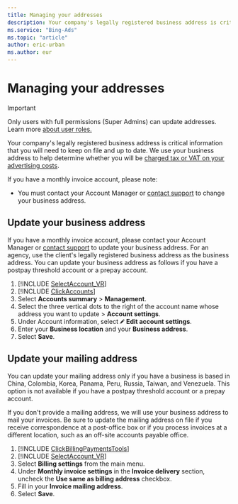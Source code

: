 ```yaml
---
title: Managing your addresses
description: Your company's legally registered business address is critical information that you will need to keep on file and up to date. You will also need to provide your mailing address if it is different from your business address.
ms.service: "Bing-Ads"
ms.topic: "article"
author: eric-urban
ms.author: eur
---
```


# Managing your addresses

> [!IMPORTANT]
> Only users with full permissions (Super Admins) can update addresses. Learn more [about user roles.](./hlp_BA_CONC_SSUserRoles.md)

Your company's legally registered business address is critical information that you will need to keep on file and up to date. We use your business address to help determine whether you will be [charged tax or VAT on your advertising costs](./hlp_BA_CONC_EuropaFAQ.md).

If you have a monthly invoice account, please note:

- You must contact your Account Manager or [contact support](https://go.microsoft.com/fwlink?LinkId=398371) to change your business address.

## Update your business address

If you have a monthly invoice account, please contact your Account Manager or [contact support](https://go.microsoft.com/fwlink?LinkId=398371) to update your business address. For an agency, use the client's legally registered business address as the business address. You can update your business address as follows if you have a postpay threshold account or a prepay account.

1. [!INCLUDE [SelectAccount_VR](./includes/SelectAccount_VR.md)]
1. [!INCLUDE [ClickAccounts](./includes/ClickAccounts.md)]
1. Select **Accounts summary** > **Management**.
1. Select the three vertical dots to the right of the account name whose address you want to update > **Account settings**.
1. Under Account information, select ![pencil icon](../images/BA_icon_edit.png) **Edit account settings**.
1. Enter your **Business location** and your **Business address**.
1. Select **Save**.

## Update your mailing address

You can update your mailing address only if you have a business is based in China, Colombia, Korea, Panama, Peru, Russia, Taiwan, and Venezuela. This option is not available if you have a postpay threshold account or a prepay account.

If you don't provide a mailing address, we will use your business address to mail your invoices. Be sure to update the mailing address on file if you receive correspondence at a post-office box or if you process invoices at a different location, such as an off-site accounts payable office.

1. [!INCLUDE [ClickBillingPaymentsTools](./includes/ClickBillingPaymentsTools.md)]
1. [!INCLUDE [SelectAccount_VR](./includes/SelectAccount_VR.md)]
1. Select **Billing settings** from the main menu.
1. Under **Monthly invoice settings** in the **Invoice delivery** section, uncheck the **Use same as billing address** checkbox.
1. Fill in your **Invoice mailing address**.
1. Select **Save**.


